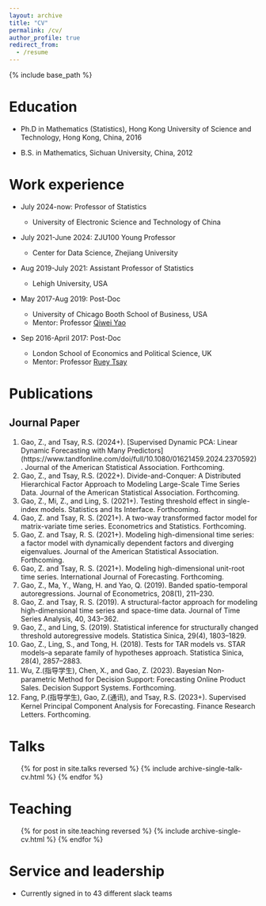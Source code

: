 ```yaml
---
layout: archive
title: "CV"
permalink: /cv/
author_profile: true
redirect_from:
  - /resume
---
```


{% include base_path %}

Education
======
* Ph.D in Mathematics (Statistics), Hong Kong University of Science and Technology, Hong Kong, China, 2016

* B.S. in Mathematics, Sichuan University, China, 2012

Work experience
======
* July 2024-now: Professor of Statistics
  * University of Electronic Science and Technology of China


* July 2021-June 2024: ZJU100 Young Professor
  * Center for Data Science, Zhejiang University
    

* Aug 2019-July 2021: Assistant Professor of Statistics
  * Lehigh University, USA
    

* May 2017-Aug 2019: Post-Doc
  * University of Chicago Booth School of Business, USA
  * Mentor: Professor [Qiwei Yao](https://stats.lse.ac.uk/q.yao/)

* Sep 2016-April 2017: Post-Doc
  * London School of Economics and Political Science, UK
  * Mentor: Professor [Ruey Tsay](https://www.chicagobooth.edu/faculty/emeriti/ruey-s-tsay)
  


Publications
======
## Journal Paper

<ol>
<li>Gao, Z., and Tsay, R.S. (2024+). [Supervised Dynamic PCA: Linear Dynamic Forecasting with Many Predictors](https://www.tandfonline.com/doi/full/10.1080/01621459.2024.2370592). Journal of the American Statistical Association. Forthcoming.</li>
<li>Gao, Z., and Tsay, R.S. (2022+). Divide-and-Conquer: A Distributed Hierarchical Factor Approach to Modeling Large-Scale Time Series Data. Journal of the American Statistical Association. Forthcoming.</li>
<li>Gao, Z., Mi, Z., and Ling, S. (2021+). Testing threshold effect in single-index models.  Statistics and Its Interface. Forthcoming. </li>
<li>Gao, Z. and Tsay, R. S. (2021+). A two-way transformed factor model for matrix-variate time series.  Econometrics and Statistics. Forthcoming.</li>
<li>Gao, Z. and Tsay, R. S. (2021+). Modeling high-dimensional time series: a factor model with dynamically dependent factors and diverging eigenvalues. Journal of the American Statistical Association. Forthcoming.</li>
<li>Gao, Z. and Tsay, R. S. (2021+). Modeling high-dimensional unit-root time series. International Journal of Forecasting. Forthcoming.</li>
<li>Gao, Z., Ma, Y., Wang, H. and Yao, Q. (2019). Banded spatio-temporal autoregressions. Journal of Econometrics, 208(1), 211–230.</li>
<li>Gao, Z. and Tsay, R. S. (2019). A structural-factor approach for modeling high-dimensional time series and space-time data. Journal of Time Series Analysis, 40, 343–362. </li>
<li>Gao, Z., and Ling, S. (2019). Statistical inference for structurally changed threshold autoregressive models. Statistica Sinica, 29(4), 1803–1829.</li>
<li>Gao, Z., Ling, S., and Tong, H. (2018). Tests for TAR models vs. STAR models–a separate family of hypotheses approach. Statistica Sinica, 28(4), 2857–2883.</li>
<li>Wu, Z.(指导学生), Chen, X., and Gao, Z. (2023). Bayesian Non-parametric Method for Decision Support: Forecasting Online Product Sales. Decision Support Systems. Forthcoming.</li>
<li>Fang, P.(指导学生), Gao, Z.(通讯), and Tsay, R.S. (2023+). Supervised Kernel Principal Component Analysis for Forecasting. Finance Research Letters. Forthcoming.</li>
</ol>
 
  
Talks
======
  <ul>{% for post in site.talks reversed %}
    {% include archive-single-talk-cv.html  %}
  {% endfor %}</ul>
  
Teaching
======
  <ul>{% for post in site.teaching reversed %}
    {% include archive-single-cv.html %}
  {% endfor %}</ul>
  
Service and leadership
======
* Currently signed in to 43 different slack teams
